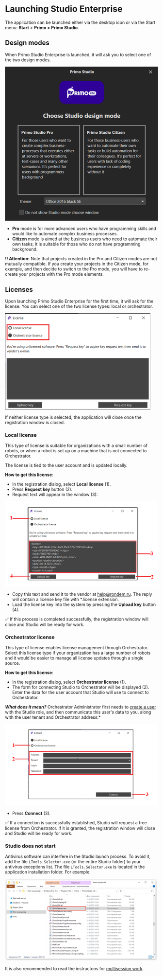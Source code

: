 # Launching Studio Enterprise

The application can be launched either via the desktop icon or via the Start menu: **Start** > **Primo > Primo Studio**.

## Design modes

When Primo Studio Enterprise is launched, it will ask you to select one of the two design modes.

![](<../../.gitbook/assets/Enterprise-CitizenPro.png>)
* **Pro** mode is for more advanced users who have programming skills and would like to automate complex business processes.
* **Citizen** mode is aimed at the business users who need to automate their own tasks; it is suitable for those who do not have programming background.

**‼️ Attention:** Note that projects created in the Pro and Citizen modes are not mutually compatible. If you create your projects in the Citizen mode, for example, and then decide to switch to the Pro mode, you will have to re-create your projects with the Pro mode elements. 

## Licenses

Upon launching Primo Studio Enterprise for the first time, it will ask for the license. You can select one of the two license types: local or orchestrator. 

![](<../../.gitbook/assets/Enterprise-LocalLicense-withred.png>)

If neither license type is selected, the application will close once the registration window is closed. 

### Local license

This type of license is suitable for organizations with a small number of robots, or when a robot is set up on a machine that is not connected to Orchestrator. 

The license is tied to the user account and is updated locally.

**How to get this license**: 
* In the registration dialog, select **Local license** (1).
* Press **Request key** button (2).
* Request text will appear in the window (3):

![](<../../.gitbook/assets/Enterprise-LocalLicense_Key_withred.png>)
    
* Copy this text and send it to the vendor at [help@rondem.ru](mailto:help@rondem.ru). The reply will contain a license key file with \*.license extension.
* Load the license key into the system by pressing the **Upload key** button (4). 
    
:white_check_mark: If this process is completed successfully, the registration window will close and Studio will be ready for work. 

### Orchestrator license

This type of license enables license management through Orchestrator. Select this license type if your organization has a large number of robots and it would be easier to manage all license updates through a single source. 

**How to get this license**: 
* In the registration dialog, select **Orchestrator license** (1).
* The form for connecting Studio to Orchestrator will be displayed (2). Enter the data for the user account that Studio will use to connect to Orchestrator.

***What does it mean?*** Orchestrator Administrator first needs to [create a user](https://docs.primo-rpa.ru/primo-rpa/orchestrator/settings/users/orch-users) with the Studio role, and then communicate this user's data to you, along with the user tenant and Orchestrator address:*

![](<../../.gitbook/assets/Enterprise-OrchLicense-withred.png>)

* Press **Connect** (3).

:white_check_mark: If a connection is successfully established, Studio will request a free license from Orchestrator. If it is granted, the registration window will close and Studio will be ready for work. 

### Studio does not start
Antivirus software can interfere in the Studio launch process. To avoid it, add the file `LTools.Selector.exe` (or the entire Studio folder) to your antivirus exceptions list. The file `LTools.Selector.exe` is located in the application installation folder. For example:

![](<../../.gitbook/assets/LToolsSelector.png>)

It is also recommended to read the instructons for [multisession work](https://docs.primo-rpa.ru/primo-rpa/primo-studio/settings/layout/multisession).

